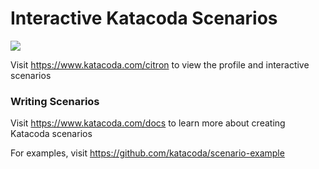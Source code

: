 # Interactive Katacoda Scenarios

[![](http://shields.katacoda.com/katacoda/citron/count.svg)](https://www.katacoda.com/citron "Get your profile on Katacoda.com")

Visit https://www.katacoda.com/citron to view the profile and interactive scenarios

### Writing Scenarios
Visit https://www.katacoda.com/docs to learn more about creating Katacoda scenarios

For examples, visit https://github.com/katacoda/scenario-example
